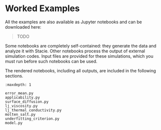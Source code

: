# Worked Examples

All the examples are also available as Jupyter notebooks and can be downloaded here:

> TODO

Some notebooks are completely self-contained:
they generate the data and analyze it with Stacie.
Other notebooks process the output of external simulation codes.
Input files are provided for these simulations,
which you must run before such notebooks can be used.

The rendered notebooks, including all outputs, are included in the following sections.

```{toctree}
:maxdepth: 1

error_mean.py
applicability.py
surface_diffusion.py
lj_viscosity.py
lj_thermal_conductivity.py
molten_salt.py
underfitting_criterion.py
model.py
```
